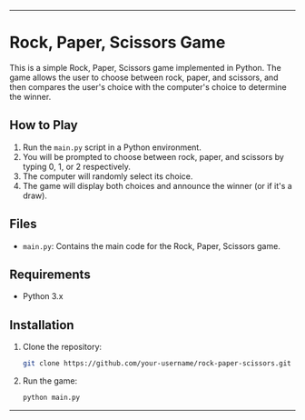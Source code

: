 
---

# Rock, Paper, Scissors Game

This is a simple Rock, Paper, Scissors game implemented in Python. The game allows the user to choose between rock, paper, and scissors, and then compares the user's choice with the computer's choice to determine the winner.

## How to Play

1. Run the `main.py` script in a Python environment.
2. You will be prompted to choose between rock, paper, and scissors by typing 0, 1, or 2 respectively.
3. The computer will randomly select its choice.
4. The game will display both choices and announce the winner (or if it's a draw).

## Files

- `main.py`: Contains the main code for the Rock, Paper, Scissors game.

## Requirements

- Python 3.x

## Installation

1. Clone the repository:

   ```bash
   git clone https://github.com/your-username/rock-paper-scissors.git
   ```

2. Run the game:

   ```bash
   python main.py
   ```

---

